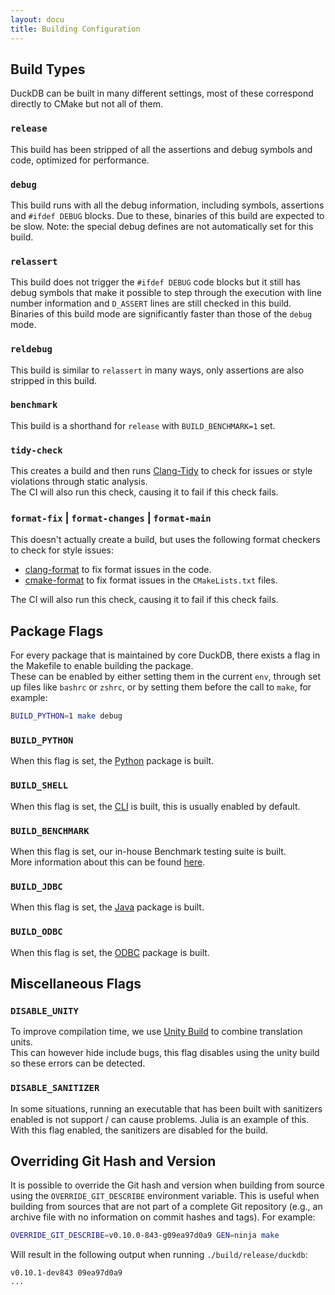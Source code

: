 ```yaml
---
layout: docu
title: Building Configuration
---
```


## Build Types

DuckDB can be built in many different settings, most of these correspond directly to CMake but not all of them.

### `release`

This build has been stripped of all the assertions and debug symbols and code, optimized for performance.

### `debug`

This build runs with all the debug information, including symbols, assertions and `#ifdef DEBUG` blocks.
Due to these, binaries of this build are expected to be slow.
Note: the special debug defines are not automatically set for this build.

### `relassert`

This build does not trigger the `#ifdef DEBUG` code blocks but it still has debug symbols that make it possible to step through the execution with line number information and `D_ASSERT` lines are still checked in this build.
Binaries of this build mode are significantly faster than those of the `debug` mode.

### `reldebug`

This build is similar to `relassert` in many ways, only assertions are also stripped in this build.

### `benchmark`

This build is a shorthand for `release` with `BUILD_BENCHMARK=1` set.

### `tidy-check`

This creates a build and then runs [Clang-Tidy](https://clang.llvm.org/extra/clang-tidy/) to check for issues or style violations through static analysis.  
The CI will also run this check, causing it to fail if this check fails.

### `format-fix` | `format-changes` | `format-main`

This doesn't actually create a build, but uses the following format checkers to check for style issues:

* [clang-format](https://clang.llvm.org/docs/ClangFormat.html) to fix format issues in the code.
* [cmake-format](https://cmake-format.readthedocs.io/en/latest/) to fix format issues in the `CMakeLists.txt` files.

The CI will also run this check, causing it to fail if this check fails.

## Package Flags

For every package that is maintained by core DuckDB, there exists a flag in the Makefile to enable building the package.  
These can be enabled by either setting them in the current `env`, through set up files like `bashrc` or `zshrc`, or by setting them before the call to `make`, for example:

```bash
BUILD_PYTHON=1 make debug
```

### `BUILD_PYTHON`

When this flag is set, the [Python](../../api/python/overview) package is built.

### `BUILD_SHELL`

When this flag is set, the [CLI](../../api/cli) is built, this is usually enabled by default.

### `BUILD_BENCHMARK`

When this flag is set, our in-house Benchmark testing suite is built.  
More information about this can be found [here](https://github.com/duckdb/duckdb/blob/main/benchmark/README.md).

### `BUILD_JDBC`

When this flag is set, the [Java](../../api/java) package is built.

### `BUILD_ODBC`

When this flag is set, the [ODBC](../../api/odbc/overview) package is built.

## Miscellaneous Flags

### `DISABLE_UNITY`

To improve compilation time, we use [Unity Build](https://cmake.org/cmake/help/latest/prop_tgt/UNITY_BUILD.html) to combine translation units.  
This can however hide include bugs, this flag disables using the unity build so these errors can be detected.

### `DISABLE_SANITIZER`

In some situations, running an executable that has been built with sanitizers enabled is not support / can cause problems. Julia is an example of this.  
With this flag enabled, the sanitizers are disabled for the build.

## Overriding Git Hash and Version

It is possible to override the Git hash and version when building from source using the `OVERRIDE_GIT_DESCRIBE` environment variable.
This is useful when building from sources that are not part of a complete Git repository (e.g., an archive file with no information on commit hashes and tags).
For example:

```bash
OVERRIDE_GIT_DESCRIBE=v0.10.0-843-g09ea97d0a9 GEN=ninja make
```

Will result in the following output when running `./build/release/duckdb`:

```text
v0.10.1-dev843 09ea97d0a9
...
```
